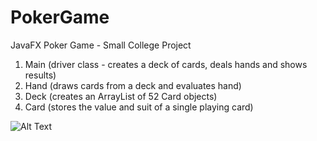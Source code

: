 # PokerGame
JavaFX Poker Game - Small College Project

1. Main (driver class - creates a deck of cards, deals hands and shows results)
2. Hand (draws cards from a deck and evaluates hand)
3. Deck (creates an ArrayList of 52 Card objects)
4. Card (stores the value and suit of a single playing card)

![Alt Text](PokerGame.gif)
